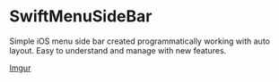 # SwiftMenuSideBar
Simple iOS menu side bar created programmatically working with auto layout. Easy to understand and manage with new features.

[Imgur](https://i.imgur.com/L5rJKYt.jpg)
